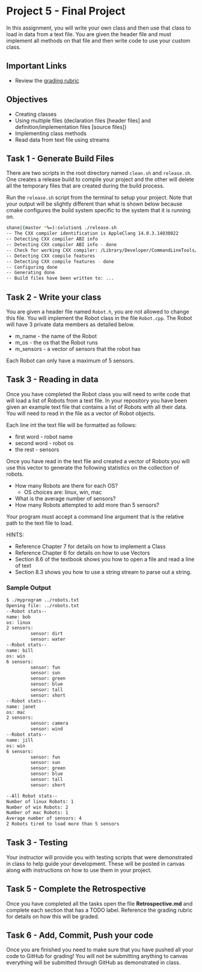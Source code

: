 # Project 5 - Final Project

In this assignment, you will write your own class and then use that class to
load in data from a text file. You are given the header file and must implement
all methods on that file and then write code to use your custom class.

## Important Links

- Review the [grading rubric](https://shanepanter.com/cs452/grading-rubric.html)

## Objectives

- Creating classes
- Using multiple files (declaration files [header files] and definition/implementation files [source files])
- Implementing class methods
- Read data from text file using streams

## Task 1 - Generate Build Files

There are two scripts in the root directory named `clean.sh` and `release.sh`.
One creates a release build to compile your project and the other will delete
all the temporary files that are created during the build process.

Run the `release.sh` script from the terminal to setup your project. Note
that your output will be slightly different than what is shown below because
cmake configures the build system specific to the system that it is running on.

```bash
shane|(master *%=):solution$ ./release.sh
-- The CXX compiler identification is AppleClang 14.0.3.14030022
-- Detecting CXX compiler ABI info
-- Detecting CXX compiler ABI info - done
-- Check for working CXX compiler: /Library/Developer/CommandLineTools/usr/bin/c++ - skipped
-- Detecting CXX compile features
-- Detecting CXX compile features - done
-- Configuring done
-- Generating done
-- Build files have been written to: ...
```

## Task 2 - Write your class

You are given a header file named `Robot.h`, you are not allowed to change this
file. You will implement the Robot class in the file `Robot.cpp`. The Robot
will have 3 private data members as detailed below.

- m_name - the name of the Robot
- m_os - the os that the Robot runs
- m_sensors - a vector of sensors that the robot has

Each Robot can only have a maximum of 5 sensors.

## Task 3 - Reading in data

Once you have completed the Robot class you will need to write code that will
load a list of Robots from a text file. In your repository you have been given
an example text file that contains a list of Robots with all their data. You
will need to read in the file as a vector of Robot objects.

Each line int the text file will be formatted as follows:

- first word - robot name
- second word - robot os
- the rest - sensors

Once you have read in the text file and created a vector of Robots you will use
this vector to generate the following statistics on the collection of robots.

- How many Robots are there for each OS?
  - OS choices are: linux, win, mac
- What is the average number of sensors?
- How many Robots attempted to add more than 5 sensors?

Your program must accept a command line argument that is the relative path to
the text file to load.

HINTS:

- Reference Chapter 7 for details on how to implement a Class
- Reference Chapter 6 for details on how to use Vectors
- Section 8.6 of the textbook shows you how to open a file and read a line of
  text
- Section 8.3 shows you how to use a string stream to parse out a string.

### Sample Output

```bash
$ ./myprogram ../robots.txt
Opening file: ../robots.txt
--Robot stats--
name: bob
os: linux
2 sensors:
         sensor: dirt
         sensor: water
--Robot stats--
name: bill
os: win
6 sensors:
         sensor: fun
         sensor: sun
         sensor: green
         sensor: blue
         sensor: tall
         sensor: short
--Robot stats--
name: janet
os: mac
2 sensors:
         sensor: camera
         sensor: wind
--Robot stats--
name: jill
os: win
6 sensors:
         sensor: fun
         sensor: sun
         sensor: green
         sensor: blue
         sensor: tall
         sensor: short

--All Robot stats--
Number of linux Robots: 1
Number of win Robots: 2
Number of mac Robots: 1
Average number of sensors: 4
2 Robots tired to load more than 5 sensors
```

## Task 3 - Testing

Your instructor will provide you with testing scripts that were demonstrated in
class to help guide your development. These will be posted in canvas along with
instructions on how to use them in your project.

## Task 5 - Complete the Retrospective

Once you have completed all the tasks open the file **Retrospective.md** and
complete each section that has a TODO label. Reference the grading rubric
for details on how this will be graded.

## Task 6 - Add, Commit, Push your code

Once you are finished you need to make sure that you have pushed all your code
to GitHub for grading! You will not be submitting anything to canvas everything
will be submitted through GitHub as demonstrated in class.
